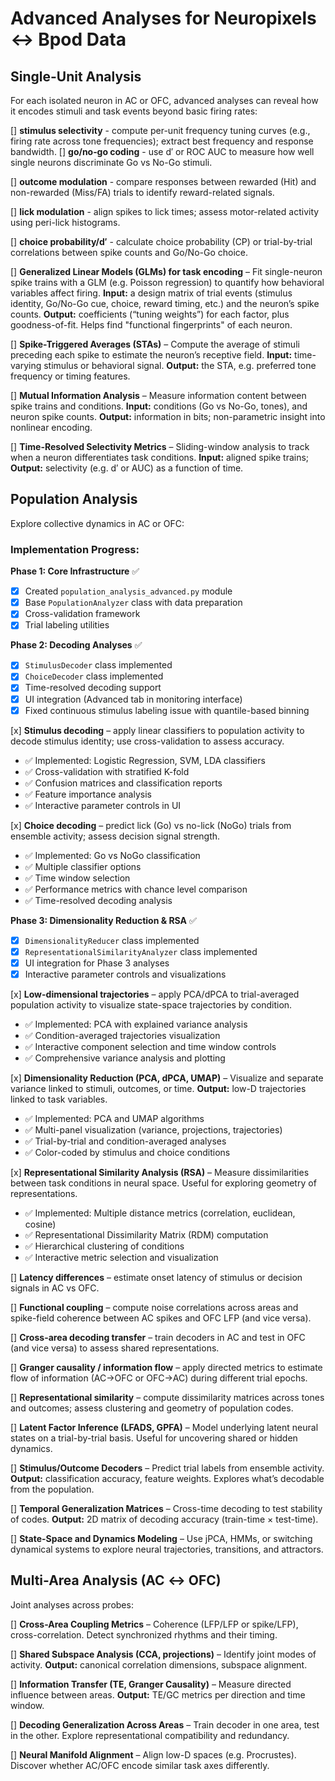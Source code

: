 # Advanced Analyses for Neuropixels ↔ Bpod Data

## Single-Unit Analysis
For each isolated neuron in AC or OFC, advanced analyses can reveal how it encodes stimuli and task events beyond basic firing rates:

[] **stimulus selectivity** - compute per-unit frequency tuning curves (e.g., firing rate across tone frequencies); extract best frequency and response bandwidth.
[] **go/no‑go coding** - use d′ or ROC AUC to measure how well single neurons discriminate Go vs No-Go stimuli.

[] **outcome modulation** - compare responses between rewarded (Hit) and non-rewarded (Miss/FA) trials to identify reward-related signals.

[] **lick modulation** - align spikes to lick times; assess motor-related activity using peri-lick histograms.

[] **choice probability/d′** - calculate choice probability (CP) or trial-by-trial correlations between spike counts and Go/No-Go choice.

[] **Generalized Linear Models (GLMs) for task encoding** – Fit single-neuron spike trains with a GLM (e.g. Poisson regression) to quantify how behavioral variables affect firing. **Input:** a design matrix of trial events (stimulus identity, Go/No-Go cue, choice, reward timing, etc.) and the neuron’s spike counts. **Output:** coefficients (“tuning weights”) for each factor, plus goodness-of-fit. Helps find "functional fingerprints" of each neuron.

[] **Spike-Triggered Averages (STAs)** – Compute the average of stimuli preceding each spike to estimate the neuron’s receptive field. **Input:** time-varying stimulus or behavioral signal. **Output:** the STA, e.g. preferred tone frequency or timing features.

[] **Mutual Information Analysis** – Measure information content between spike trains and conditions. **Input:** conditions (Go vs No-Go, tones), and neuron spike counts. **Output:** information in bits; non-parametric insight into nonlinear encoding.

[] **Time-Resolved Selectivity Metrics** – Sliding-window analysis to track when a neuron differentiates task conditions. **Input:** aligned spike trains; **Output:** selectivity (e.g. d′ or AUC) as a function of time.

## Population Analysis
Explore collective dynamics in AC or OFC:

### Implementation Progress:
**Phase 1: Core Infrastructure** ✅
- [x] Created `population_analysis_advanced.py` module
- [x] Base `PopulationAnalyzer` class with data preparation
- [x] Cross-validation framework
- [x] Trial labeling utilities

**Phase 2: Decoding Analyses** ✅
- [x] `StimulusDecoder` class implemented
- [x] `ChoiceDecoder` class implemented  
- [x] Time-resolved decoding support
- [x] UI integration (Advanced tab in monitoring interface)
- [x] Fixed continuous stimulus labeling issue with quantile-based binning

[x] **Stimulus decoding** – apply linear classifiers to population activity to decode stimulus identity; use cross-validation to assess accuracy.
   - ✅ Implemented: Logistic Regression, SVM, LDA classifiers
   - ✅ Cross-validation with stratified K-fold
   - ✅ Confusion matrices and classification reports
   - ✅ Feature importance analysis
   - ✅ Interactive parameter controls in UI

[x] **Choice decoding** – predict lick (Go) vs no-lick (NoGo) trials from ensemble activity; assess decision signal strength.
   - ✅ Implemented: Go vs NoGo classification
   - ✅ Multiple classifier options
   - ✅ Time window selection
   - ✅ Performance metrics with chance level comparison
   - ✅ Time-resolved decoding analysis

**Phase 3: Dimensionality Reduction & RSA** ✅
- [x] `DimensionalityReducer` class implemented
- [x] `RepresentationalSimilarityAnalyzer` class implemented
- [x] UI integration for Phase 3 analyses
- [x] Interactive parameter controls and visualizations

[x] **Low-dimensional trajectories** – apply PCA/dPCA to trial-averaged population activity to visualize state-space trajectories by condition.
   - ✅ Implemented: PCA with explained variance analysis
   - ✅ Condition-averaged trajectories visualization
   - ✅ Interactive component selection and time window controls
   - ✅ Comprehensive variance analysis and plotting

[x] **Dimensionality Reduction (PCA, dPCA, UMAP)** – Visualize and separate variance linked to stimuli, outcomes, or time. **Output:** low-D trajectories linked to task variables.
   - ✅ Implemented: PCA and UMAP algorithms
   - ✅ Multi-panel visualization (variance, projections, trajectories)
   - ✅ Trial-by-trial and condition-averaged analyses
   - ✅ Color-coded by stimulus and choice conditions

[x] **Representational Similarity Analysis (RSA)** – Measure dissimilarities between task conditions in neural space. Useful for exploring geometry of representations.
   - ✅ Implemented: Multiple distance metrics (correlation, euclidean, cosine)
   - ✅ Representational Dissimilarity Matrix (RDM) computation
   - ✅ Hierarchical clustering of conditions
   - ✅ Interactive metric selection and visualization

[] **Latency differences** – estimate onset latency of stimulus or decision signals in AC vs OFC.

[] **Functional coupling** – compute noise correlations across areas and spike-field coherence between AC spikes and OFC LFP (and vice versa).

[] **Cross-area decoding transfer** – train decoders in AC and test in OFC (and vice versa) to assess shared representations.

[] **Granger causality / information flow** – apply directed metrics to estimate flow of information (AC→OFC or OFC→AC) during different trial epochs.

[] **Representational similarity** – compute dissimilarity matrices across tones and outcomes; assess clustering and geometry of population codes.

[] **Latent Factor Inference (LFADS, GPFA)** – Model underlying latent neural states on a trial-by-trial basis. Useful for uncovering shared or hidden dynamics.

[] **Stimulus/Outcome Decoders** – Predict trial labels from ensemble activity. **Output:** classification accuracy, feature weights. Explores what’s decodable from the population.

[] **Temporal Generalization Matrices** – Cross-time decoding to test stability of codes. **Output:** 2D matrix of decoding accuracy (train-time × test-time).


[] **State-Space and Dynamics Modeling** – Use jPCA, HMMs, or switching dynamical systems to explore neural trajectories, transitions, and attractors.

## Multi-Area Analysis (AC ↔ OFC)
Joint analyses across probes:

[] **Cross-Area Coupling Metrics** – Coherence (LFP/LFP or spike/LFP), cross-correlation. Detect synchronized rhythms and their timing.

[] **Shared Subspace Analysis (CCA, projections)** – Identify joint modes of activity. **Output:** canonical correlation dimensions, subspace alignment.

[] **Information Transfer (TE, Granger Causality)** – Measure directed influence between areas. **Output:** TE/GC metrics per direction and time window.

[] **Decoding Generalization Across Areas** – Train decoder in one area, test in the other. Explore representational compatibility and redundancy.

[] **Neural Manifold Alignment** – Align low-D spaces (e.g. Procrustes). Discover whether AC/OFC encode similar task axes differently.
